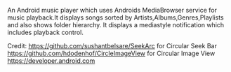 An Android music player which uses Androids MediaBrowser service for music playback.It displays songs sorted by Artists,Albums,Genres,Playlists and also shows folder hierarchy.
It displays a mediastyle notification which includes playback control.

Credit:
https://github.com/sushantbelsare/SeekArc for Circular Seek Bar
https://github.com/hdodenhof/CircleImageView for Circular Image View
https://developer.android.com

